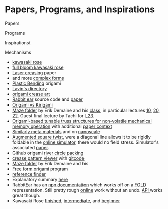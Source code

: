# Papers, Programs, and Inspirations

Papers

Programs

Inspirations\


Mechanisms

* [kawasaki rose](http://www.josephwu.com/Files/PDF/rose.pdf)
* [full bloom kawasaki rose ](http://www.origami-flower.org/kawasaki-rose-full-bloom.php)
* [Laser creasing](https://www.instructables.com/id/folding-paper-with-a-laser-cutter/) paper
* and more [complex forms](https://www.instructables.com/id/Laser-Etched-Paper-for-Folding-Complex-Forms/)
* [Plastic Bending](https://hcie.csail.mit.edu/research/laserorigami/laserorigami.html) origami
* [Lavin's directory](http://web.mit.edu/lavin/www/origami/)
* [origami crease art](https://polyscene.com)
* [Rabbit ear](https://github.com/robbykraft/Origami) source code and [paper ](http://erikdemaine.org/papers/OrigamiSimulator\_Origami7/paper.pdf)
* [Origami vs Kirigami](https://www.sciencedirect.com/science/article/pii/S1369702117306399#f0065)
* [Maze folder](http://erikdemaine.org/fonts/maze/) by Erik Demaine and his [class](http://courses.csail.mit.edu/6.849/fall10/lectures/), in particular lectures [10](http://courses.csail.mit.edu/6.849/fall10/lectures/L10.pdf), [20](http://courses.csail.mit.edu/6.849/fall10/lectures/L20\_images.pdf), [22](http://courses.csail.mit.edu/6.849/fall10/lectures/L22.pdf). Guest final lecture by Tachi for [L23](http://courses.csail.mit.edu/6.849/fall10/lectures/L23\_images.pdf).&#x20;
* [Origami-based tunable truss structures for non-volatile mechanical memory operation](https://www.nature.com/articles/s41467-017-00670-w?fbclid=IwAR1amNAUPoJ6HPDpVuAXjWZhvaxMK2tJ0kDW2yp6acYux65Y\_\_uoB7VgaAM) with additional [paper context](https://advances.sciencemag.org/content/5/5/eaau2835)
* [Similarly meta materials](https://www.aps.org/publications/apsnews/201604/metamaterials.cfm) and on [nanoscale ](https://www.pnas.org/content/112/40/12321?ijkey=7c104f1e94d7e171b562d41961bd2119b5f0ba02\&keytype2=tf\_ipsecsha)
* [Augmented square twist](http://mars.wne.edu/\~thull/ast/ast.html), were a diagonal line allows it to be rigidly foldable in the [online simulator](https://origamisimulator.org), there would no field stress. Simulator's associated [paper](http://erikdemaine.org/papers/OrigamiSimulator\_Origami7/).
* Github origami [river circle packing](https://github.com/bschwyn/Origami)
* [crease pattern viewer](http://erikdemaine.org/cp-editor/) with [gitcode](https://github.com/edemaine/cp-editor)
* [Maze folder](http://erikdemaine.org/fonts/maze/) by Erik Demaine and his&#x20;
* [Free form origami](https://origami.c.u-tokyo.ac.jp/\~tachi/software/) program
* [reference finder](https://finder.origami.tools/#)
* Explanatory summary [here](https://origami.me/crease-pattern-theory/)
* RabbitEar has an [npn documentation](https://rabbitear.org/docs/) which works off on a [FOLD](https://rabbitear.org/docs/graph.php) representation. Still pretty rough [online](https://beta.rabbitear.org/diagram/) work without an undo. [API ](https://svg.rabbitear.org)works great though.&#x20;
* Kawasaki Rose [finished](http://www.origami-flower.org/kawasaki-rose-new-swirl/page-47.php), [intermediate](http://www.josephwu.com/Files/PDF/rose.pdf), and [beginner](http://www.origami-flower.org/howto-kawasaki-rose.php)

